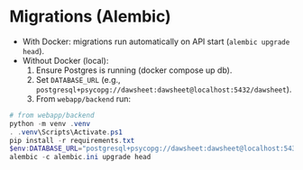 # Migrations (Alembic)

- With Docker: migrations run automatically on API start (`alembic upgrade head`).
- Without Docker (local):
  1. Ensure Postgres is running (docker compose up db).
  2. Set `DATABASE_URL` (e.g., `postgresql+psycopg://dawsheet:dawsheet@localhost:5432/dawsheet`).
  3. From `webapp/backend` run:

```powershell
# from webapp/backend
python -m venv .venv
. .venv\Scripts\Activate.ps1
pip install -r requirements.txt
$env:DATABASE_URL="postgresql+psycopg://dawsheet:dawsheet@localhost:5432/dawsheet"
alembic -c alembic.ini upgrade head
```
